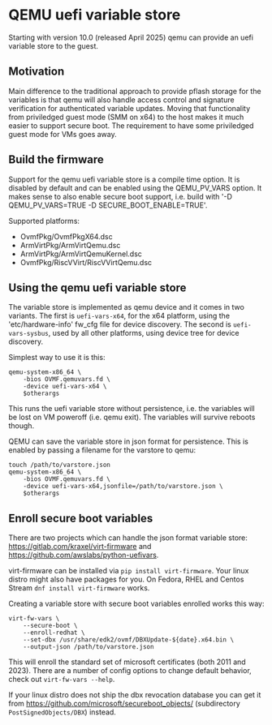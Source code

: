 # QEMU uefi variable store

Starting with version 10.0 (released April 2025) qemu can provide an
uefi variable store to the guest.

## Motivation

Main difference to the traditional approach to provide pflash storage
for the variables is that qemu will also handle access control and
signature verification for authenticated variable updates.  Moving
that functionality from priviledged guest mode (SMM on x64) to the
host makes it much easier to support secure boot.  The requirement to
have some priviledged guest mode for VMs goes away.

## Build the firmware

Support for the qemu uefi variable store is a compile time option.  It
is disabled by default and can be enabled using the QEMU_PV_VARS
option.  It makes sense to also enable secure boot support, i.e. build
with '-D QEMU_PV_VARS=TRUE -D SECURE_BOOT_ENABLE=TRUE'.

Supported platforms:

 * OvmfPkg/OvmfPkgX64.dsc
 * ArmVirtPkg/ArmVirtQemu.dsc
 * ArmVirtPkg/ArmVirtQemuKernel.dsc
 * OvmfPkg/RiscVVirt/RiscVVirtQemu.dsc

## Using the qemu uefi variable store

The variable store is implemented as qemu device and it comes in two
variants.  The first is `uefi-vars-x64`, for the x64 platform, using
the 'etc/hardware-info' fw_cfg file for device discovery.  The second
is `uefi-vars-sysbus`, used by all other platforms, using device tree
for device discovery.

Simplest way to use it is this:

```
qemu-system-x86_64 \
    -bios OVMF.qemuvars.fd \
    -device uefi-vars-x64 \
    $otherargs
```

This runs the uefi variable store without persistence, i.e. the
variables will be lost on VM poweroff (i.e. qemu exit).  The variables
will survive reboots though.

QEMU can save the variable store in json format for persistence.  This
is enabled by passing a filename for the varstore to qemu:

```
touch /path/to/varstore.json
qemu-system-x86_64 \
    -bios OVMF.qemuvars.fd \
    -device uefi-vars-x64,jsonfile=/path/to/varstore.json \
    $otherargs
```

## Enroll secure boot variables

There are two projects which can handle the json format variable
store: https://gitlab.com/kraxel/virt-firmware and
https://github.com/awslabs/python-uefivars.

virt-firmware can be installed via `pip install virt-firmware`.  Your
linux distro might also have packages for you.  On Fedora, RHEL and
Centos Stream `dnf install virt-firmware` works.

Creating a variable store with secure boot variables enrolled works
this way:

```
virt-fw-vars \
    --secure-boot \
    --enroll-redhat \
    --set-dbx /usr/share/edk2/ovmf/DBXUpdate-${date}.x64.bin \
    --output-json /path/to/varstore.json
```

This will enroll the standard set of microsoft certificates (both 2011
and 2023).  There are a number of config options to change default
behavior, check out `virt-fw-vars --help`.

If your linux distro does not ship the dbx revocation database you can
get it from https://github.com/microsoft/secureboot_objects/
(subdirectory `PostSignedObjects/DBX`) instead.
